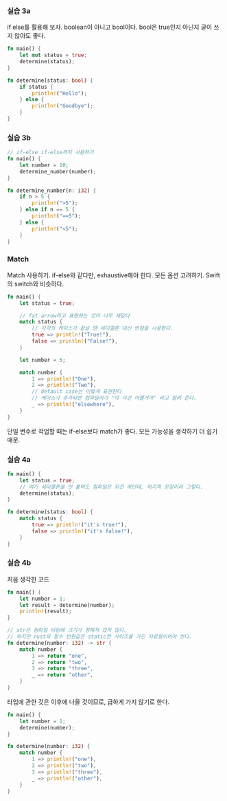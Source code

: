 ### 실습 3a
if else를 활용해 보자.
boolean이 아니고 bool이다.
bool은 true인지 아닌지 굳이 쓰지 않아도 좋다.
``` rust
fn main() {
    let mut status = true;
    determine(status);
}

fn determine(status: bool) {
    if status {
    	println!("Hello");
    } else {
    	println!("Goodbye");
    }
}
```
### 실습 3b
``` rust
// if-else if-else까지 사용하기
fn main() {
    let number = 10;
    determine_number(number);
}

fn determine_number(n: i32) {
    if n > 5 {
    	println!(">5");
    } else if n == 5 {
    	println!("==5");
    } else {
    	println!("<5");
    }
}
```
### Match
Match 사용하기.
if-else와 같다만, exhaustive해야 한다. 모든 옵션 고려하기. Swift의 switch와 비슷하다.
``` rust
fn main() {
    let status = true;

    // fat arrow라고 표현하는 것이 너무 재밌다
    match status {
    	// 각각의 케이스가 끝날 땐 세미콜론 대신 반점을 사용한다.
    	true => println!("True!"),
    	false => println!("False!"),
    }

    let number = 5; 

    match number {
    	1 => println!("One"),
    	2 => println!("Two"),
    	// default case는 이렇게 표현한다
    	// 케이스가 추가되면 컴파일러가 "야 이건 어쩔거야" 라고 알려 준다.
    	_ => println!("elsewhere"),
    }
}
```
단일 변수로 작업할 때는 if-else보다 match가 좋다. 모든 가능성을 생각하기 더 쉽기 때문.
### 실습 4a
``` rust
fn main() {
    let status = true;
    // 여기 세미콜론을 안 붙여도 컴파일은 되긴 하던데, 마지막 문장이라 그렇다.
    determine(status);
} 

fn determine(status: bool) {
    match status {
        true => println!("it's true!"),
        false => println!("it's false!"),
    }
}
```
### 실습 4b
처음 생각한 코드
``` rust
fn main() {
    let number = 1;
    let result = determine(number);
    println!(result);
}

// str은 컴파일 타임에 크기가 정해져 있지 않다.
// 하지만 rust의 함수 반환값은 static한 사이즈를 가진 자료형이어야 한다.
fn determine(number: i32) -> str {
    match number {
    	1 => return "one",
    	2 => return "two",
    	3 => return "three",
    	_ => return "other",
    }
}
```
타입에 관한 것은 이후에 나올 것이므로, 급하게 가지 않기로 한다.
``` rust
fn main() {
    let number = 1;
    determine(number);
}

fn determine(number: i32) {
    match number {
    	1 => println!("one"),
    	2 => println!("two"),
    	3 => println!("three"),
    	_ => println!("other"),
    }
}
```